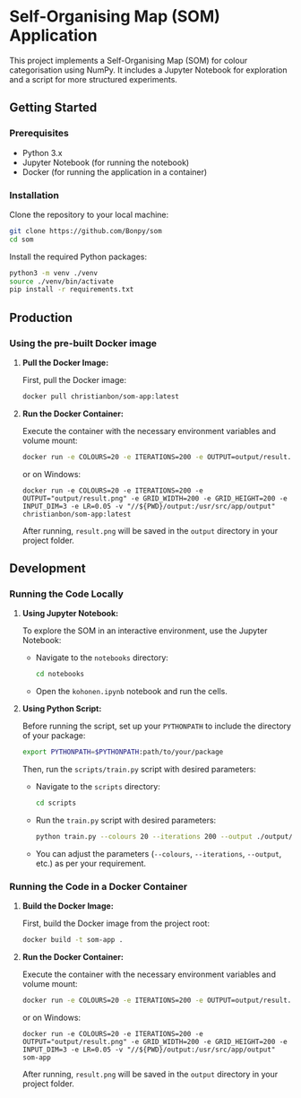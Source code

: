 # Self-Organising Map (SOM) Application

This project implements a Self-Organising Map (SOM) for colour categorisation using NumPy. It includes a Jupyter Notebook for exploration and a script for more structured experiments.

## Getting Started

### Prerequisites

- Python 3.x
- Jupyter Notebook (for running the notebook)
- Docker (for running the application in a container)

### Installation

Clone the repository to your local machine:

```bash
git clone https://github.com/Bonpy/som
cd som
```

Install the required Python packages:

```bash
python3 -m venv ./venv
source ./venv/bin/activate
pip install -r requirements.txt
```

## Production

### Using the pre-built Docker image
1. **Pull the Docker Image:**

    First, pull the Docker image:

    ```bash
    docker pull christianbon/som-app:latest
    ```

2. **Run the Docker Container:**

    Execute the container with the necessary environment variables and volume mount:

    ```bash
    docker run -e COLOURS=20 -e ITERATIONS=200 -e OUTPUT=output/result.png -e GRID_WIDTH=200 -e GRID_HEIGHT=1000 -e INPUT_DIM=3 -e LR=0.05 -v $(pwd)/output:/usr/src/app/output christianbon/som-app:latest
    ```

    or on Windows:

    ```
    docker run -e COLOURS=20 -e ITERATIONS=200 -e OUTPUT="output/result.png" -e GRID_WIDTH=200 -e GRID_HEIGHT=200 -e INPUT_DIM=3 -e LR=0.05 -v "//${PWD}/output:/usr/src/app/output" christianbon/som-app:latest
    ```

    After running, `result.png` will be saved in the `output` directory in your project folder.

## Development

### Running the Code Locally

1. **Using Jupyter Notebook:**

    To explore the SOM in an interactive environment, use the Jupyter Notebook:

    - Navigate to the `notebooks` directory:
      ```bash
      cd notebooks
      ```
    - Open the `kohonen.ipynb` notebook and run the cells.

2. **Using Python Script:**

    Before running the script, set up your `PYTHONPATH` to include the directory of your package:

    ```bash
    export PYTHONPATH=$PYTHONPATH:path/to/your/package
    ```

    Then, run the `scripts/train.py` script with desired parameters:

    - Navigate to the `scripts` directory:
      ```bash
      cd scripts
      ```
    - Run the `train.py` script with desired parameters:
      ```bash
      python train.py --colours 20 --iterations 200 --output ./output/result.png
      ```
    - You can adjust the parameters (`--colours`, `--iterations`, `--output`, etc.) as per your requirement.

### Running the Code in a Docker Container

1. **Build the Docker Image:**

    First, build the Docker image from the project root:

    ```bash
    docker build -t som-app .
    ```

2. **Run the Docker Container:**

    Execute the container with the necessary environment variables and volume mount:

    ```bash
    docker run -e COLOURS=20 -e ITERATIONS=200 -e OUTPUT=output/result.png -e GRID_WIDTH=1000 -e GRID_HEIGHT=1000 -e INPUT_DIM=3 -e LR=0.05 -v $(pwd)/output:/usr/src/app/output som-app
    ```

    or on Windows:

    ```
    docker run -e COLOURS=20 -e ITERATIONS=200 -e OUTPUT="output/result.png" -e GRID_WIDTH=200 -e GRID_HEIGHT=200 -e INPUT_DIM=3 -e LR=0.05 -v "//${PWD}/output:/usr/src/app/output" som-app
    ```

    After running, `result.png` will be saved in the `output` directory in your project folder.